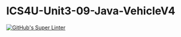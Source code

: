 # ICS4U-Unit3-09-Java-VehicleV4

[![GitHub's Super Linter](https://github.com/liam-fletcher1/ICS4U-Unit3-09-Java-VehicleV4/workflows/GitHub's%20Super%20Linter/badge.svg)](https://github.com/liam-fletcher1/ICS4U-Unit3-09-Java-VehicleV4/actions)
